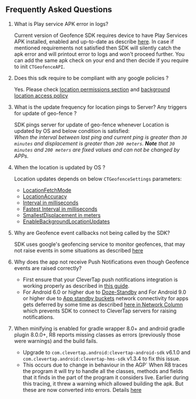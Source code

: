 ## Frequently Asked Questions

1. What is Play service APK error in logs?

   Current version of Geofence SDK requires device to have Play Services APK installed, enabled and up-to-date as describe [here](https://developers.google.com/android/guides/setup#ensure_devices_have_the_google_play_services_apk). In case if mentioned requirements not satisfied then SDK will silently catch the apk error and will printout error to logs and won't proceed further. You can add the same apk check on your end and then decide if you require to init `CTGeofenceAPI`. 

2. Does this sdk require to be compliant with any google policies ?

   Yes. Please check [location permissions section](https://support.google.com/googleplay/android-developer/answer/9888170?hl=en) and [background location access policy](https://support.google.com/googleplay/android-developer/answer/9799150?hl=en)
   
3. What is the update frequency for location pings to Server? Any triggers for update of geo-fence ?

   SDK pings server for update of geo-fence whenever Location is updated by OS and below condition is satisfied:<br>
   <i>When the interval between last ping and current ping is greater than `30 minutes` and displacement is greater than `200 meters`.  **Note** that `30 minutes` and `200 meters` are fixed values and can not be changed by APPs.</i>
   
4. When the location is updated by OS ?
   
   Location updates depends on below `CTGeofenceSettings` parameters:<br>
   * [LocationFetchMode](Settings.md#locationfetchmode-)
   * [LocationAccuracy](Settings.md#locationaccuracy)
   * [Interval in milliseconds](Settings.md#interval-in-milliseconds)
   * [Fastest Interval in milliseconds](Settings.md#fastest-interval-in-milliseconds)
   * [SmallestDisplacement in meters](Settings.md#smallestdisplacement-in-meters)
   * [EnableBackgroundLocationUpdates](Settings.md#enablebackgroundlocationupdates)
   
5. Why are Geofence event callbacks not being called by the SDK?

   SDK uses google's geofencing service to monitor geofences, that may not raise events in some situations as described [here](https://developer.android.com/training/location/geofencing#Troubleshooting) 
   
6. Why does the app not receive Push Notifications even though Geofence events are raised correctly?

   * First ensure that your CleverTap push notifications integration is working properly as described in [this guide](https://developer.clevertap.com/docs/android#section-push-notifications).<br>
   * For Android 6.0 or higher due to [Doze-Standby](https://developer.android.com/training/monitoring-device-state/doze-standby) and For Android 9.0 or higher due to [App standby buckets](https://developer.android.com/topic/performance/appstandby) network connectivity for apps gets deferred by some time as described [here in Network Column](https://developer.android.com/topic/performance/power/power-details) which prevents SDK to connect to CleverTap servers for raising notifications.

7. When minifying is enabled for gradle wrapper 8.0+ and android gradle plugin 8.0.0+, R8 reports missing classes as errors (previously those were warnings) and the build fails.

   * Upgrade to `com.clevertap.android:clevertap-android-sdk` v6.1.0 and `com.clevertap.android:clevertap-hms-sdk` v1.3.4 to fix this issue.
   * This occurs due to change in behaviour in the AGP`
     When R8 traces the program it will try to handle all the classes, methods and fields that it finds in the part of the program it considers live. Earlier during this tracing, it threw a warning which allowed building the apk. But these are now converted into errors. Details [here](https://developer.android.com/build/releases/past-releases/agp-8-0-0-release-notes)
